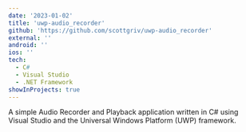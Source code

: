```yaml
---
date: '2023-01-02'
title: 'uwp-audio_recorder'
github: 'https://github.com/scottgriv/uwp-audio_recorder'
external: ''
android: ''
ios: ''
tech:
  - C#
  - Visual Studio
  - .NET Framework
showInProjects: true
---
```


A simple Audio Recorder and Playback application written in C# using Visual Studio and the Universal Windows Platform (UWP) framework.
